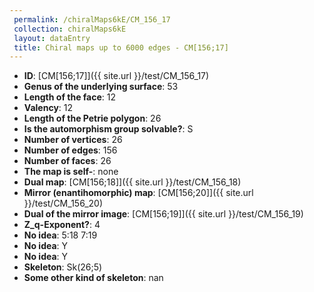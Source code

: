 ```yaml
--- 
 permalink: /chiralMaps6kE/CM_156_17 
 collection: chiralMaps6kE
 layout: dataEntry
 title: Chiral maps up to 6000 edges - CM[156;17]
---
```


- **ID**: [CM[156;17]]({{ site.url }}/test/CM_156_17)
- **Genus of the underlying surface**: 53
- **Length of the face**: 12
- **Valency**: 12
- **Length of the Petrie polygon**: 26
- **Is the automorphism group solvable?**: S
- **Number of vertices**: 26
- **Number of edges**: 156
- **Number of faces**: 26
- **The map is self-**: none
- **Dual map**: [CM[156;18]]({{ site.url }}/test/CM_156_18)
- **Mirror (enantihomorphic) map**: [CM[156;20]]({{ site.url }}/test/CM_156_20)
- **Dual of the mirror image**: [CM[156;19]]({{ site.url }}/test/CM_156_19)
- **Z_q-Exponent?**: 4
- **No idea**:  5:18 7:19
- **No idea**: Y
- **No idea**: Y
- **Skeleton**: Sk(26;5)
- **Some other kind of skeleton**: nan
